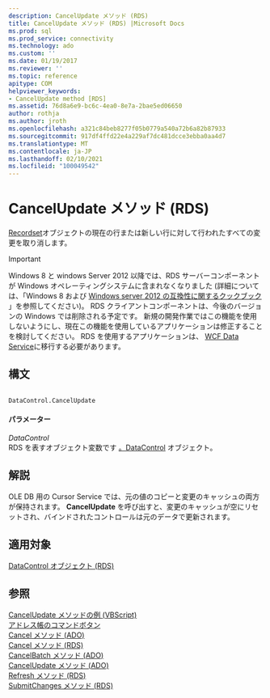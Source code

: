 ```yaml
---
description: CancelUpdate メソッド (RDS)
title: CancelUpdate メソッド (RDS) |Microsoft Docs
ms.prod: sql
ms.prod_service: connectivity
ms.technology: ado
ms.custom: ''
ms.date: 01/19/2017
ms.reviewer: ''
ms.topic: reference
apitype: COM
helpviewer_keywords:
- CancelUpdate method [RDS]
ms.assetid: 76d8a6e9-bc6c-4ea0-8e7a-2bae5ed06650
author: rothja
ms.author: jroth
ms.openlocfilehash: a321c84beb8277f05b0779a540a72b6a82b87933
ms.sourcegitcommit: 917df4ffd22e4a229af7dc481dcce3ebba0aa4d7
ms.translationtype: MT
ms.contentlocale: ja-JP
ms.lasthandoff: 02/10/2021
ms.locfileid: "100049542"
---
```

# <a name="cancelupdate-method-rds"></a>CancelUpdate メソッド (RDS)
[Recordset](../ado-api/recordset-object-ado.md)オブジェクトの現在の行または新しい行に対して行われたすべての変更を取り消します。  
  
> [!IMPORTANT]
>  Windows 8 と windows Server 2012 以降では、RDS サーバーコンポーネントが Windows オペレーティングシステムに含まれなくなりました (詳細については、「Windows 8 および [Windows server 2012 の互換性に関するクックブック](https://www.microsoft.com/download/details.aspx?id=27416) 」を参照してください)。 RDS クライアントコンポーネントは、今後のバージョンの Windows では削除される予定です。 新規の開発作業ではこの機能を使用しないようにし、現在この機能を使用しているアプリケーションは修正することを検討してください。 RDS を使用するアプリケーションは、 [WCF Data Service](/dotnet/framework/wcf/)に移行する必要があります。  
  
## <a name="syntax"></a>構文  
  
```  
  
DataControl.CancelUpdate  
```  
  
#### <a name="parameters"></a>パラメーター  
 *DataControl*  
 RDS を表すオブジェクト変数です [。DataControl](./datacontrol-object-rds.md) オブジェクト。  
  
## <a name="remarks"></a>解説  
 OLE DB 用の Cursor Service では、元の値のコピーと変更のキャッシュの両方が保持されます。 **CancelUpdate** を呼び出すと、変更のキャッシュが空にリセットされ、バインドされたコントロールは元のデータで更新されます。  
  
## <a name="applies-to"></a>適用対象  
 [DataControl オブジェクト (RDS)](./datacontrol-object-rds.md)  
  
## <a name="see-also"></a>参照  
 [CancelUpdate メソッドの例 (VBScript)](./cancelupdate-method-example-vbscript.md)   
 [アドレス帳のコマンドボタン](../../guide/remote-data-service/address-book-command-buttons.md)   
 [Cancel メソッド (ADO)](../ado-api/cancel-method-ado.md)   
 [Cancel メソッド (RDS)](./cancel-method-rds.md)   
 [CancelBatch メソッド (ADO)](../ado-api/cancelbatch-method-ado.md)   
 [CancelUpdate メソッド (ADO)](../ado-api/cancelupdate-method-ado.md)   
 [Refresh メソッド (RDS)](./refresh-method-rds.md)   
 [SubmitChanges メソッド (RDS)](./submitchanges-method-rds.md)